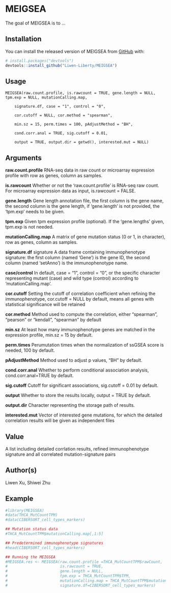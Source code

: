 
<!-- README.md is generated from README.Rmd. Please edit that file -->

# MEIGSEA

<!-- badges: start -->
<!-- badges: end -->

The goal of MEIGSEA is to …

## Installation

You can install the released version of MEIGSEA from
[GitHub](https://github.com/) with:

``` r
# install.packages("devtools")
devtools::install_github("Liwen-Liberty/MEIGSEA")
```

## Usage

    MEIGSEA(raw.count.profile, is.rawcount = TRUE, gene.length = NULL, tpm.exp = NULL, mutationCalling.map, 

        signature.df, case = "1", control = "0", 
        
        cor.cutoff = NULL, cor.method = "spearman",
        
        min.sz = 15, perm.times = 100, pAdjustMethod = "BH", 
        
        cond.corr.anal = TRUE, sig.cutoff = 0.01, 
        
        output = TRUE, output.dir = getwd(), interested.mut = NULL)

## Arguments

**raw.count.profile** RNA-seq data in raw count or microarray expression
profile with row as genes, column as samples.

**is.rawcount** Whether or not the ‘raw.count.profile’ is RNA-seq raw
count. For microarray expression data as input, is.rawcount = FALSE.

**gene.length** Gene length annotation file, the first column is the
gene name, the second column is the gene length, if ‘gene.length’ is not
provided, the ‘tpm.exp’ needs to be given.

**tpm.exp** Given tpm expression profile (optional). If the
‘gene.lengths’ given, tpm.exp is not needed.

**mutationCalling.map** A matrix of gene mutation status (0 or 1, in
character), row as genes, column as samples.

**signature.df** signature A data frame containing immunophenotype
signature: the first column (named ‘Gene’) is the gene ID, the second
column (named ‘setAnno’) is the immunophenotype name.

**case/control** In default, case = “1”, control = “0”, or the specific
character representing mutant (case) and wild type (control) according
to ‘mutationCalling.map’.

**cor.cutoff** Setting the cutoff of correlation coefficient when
refining the immunophenotype, cor.cutoff = NULL by default, means all
genes with statistical significance will be retained

**cor.method** Method used to compute the correlation, either
“spearman”, “pearson” or “kendall”, “spearman” by default

**min.sz** At least how many immunophenotype genes are matched in the
expression profile, min.sz = 15 by default.

**perm.times** Perumutation times when the normalization of ssGSEA score
is needed, 100 by default.

**pAdjustMethod** Method used to adjust p values, “BH” by default.

**cond.corr.anal** Whether to perform conditional association analysis,
cond.corr.anal=TRUE by default.

**sig.cutoff** Cutoff for significant associations, sig.cutoff = 0.01 by
default.

**output** Whether to store the results locally, output = TRUE by
default.

**output.dir** Character representing the storage path of results.

**interested.mut** Vector of interested gene mutations, for which the
detailed correlation results will be given as independent files

## Value

A list including detailed corrlation results, refined immunophenotype
signature and all correlated mutation-signature pairs

## Author(s)

Liwen Xu, Shiwei Zhu

## Example

``` r
#library(MEIGSEA)
#data(THCA_MutCountTPM)
#data(CIBERSORT_cell_types_markers)

## Mutation status data
#THCA_MutCountTPM$mutationCalling.map[,1:5]

## Predetermined immunophenotype signatures
#head(CIBERSORT_cell_types_markers)

## Running the MEIGSEA 
#MEIGSEA.res <- MEIGSEA(raw.count.profile =THCA_MutCountTPM$rawCount, 
#                       is.rawcount = TRUE, 
#                       gene.length = NULL, 
#                       tpm.exp = THCA_MutCountTPM$TPM, 
#                       mutationCalling.map = THCA_MutCountTPM$mutationCalling.map,
#                       signature.df=CIBERSORT_cell_types_markers)
```
